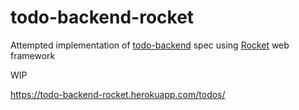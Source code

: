 # todo-backend-rocket

Attempted implementation of [todo-backend](https://www.todobackend.com/) spec using [Rocket](https://rocket.rs/) web framework

WIP

https://todo-backend-rocket.herokuapp.com/todos/
